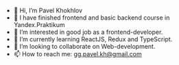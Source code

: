 - 👋 Hi, I’m Pavel Khokhlov
- 👀 I have finished frontend and basic backend course in Yandex.Praktikum
- 👀 I’m interested in good job as a frontend-developer.
- 🌱 I’m currently learning ReactJS, Redux and TypeScript.
- 💞️ I’m looking to collaborate on Web-development.
- 📫 How to reach me: gg.pavel.kh@gmail.com

<!---
Pavel-Khokhlov/Pavel-Khokhlov is a ✨ special ✨ repository because its `README.md` (this file) appears on your GitHub profile.
You can click the Preview link to take a look at your changes.
--->
